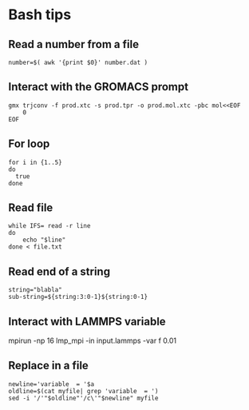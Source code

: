 # Bash tips

## Read a number from a file

```
number=$( awk '{print $0}' number.dat )
```

## Interact with the GROMACS prompt

```
gmx trjconv -f prod.xtc -s prod.tpr -o prod.mol.xtc -pbc mol<<EOF
    0
EOF
```

## For loop

```
for i in {1..5}
do
  true
done
```
## Read file

```
while IFS= read -r line
do
    echo "$line"
done < file.txt
```
## Read end of a string

```
string="blabla"
sub-string=${string:3:0-1}${string:0-1}
```

## Interact with LAMMPS variable

mpirun -np 16 lmp_mpi -in input.lammps -var f 0.01

## Replace in a file

```
newline='variable  = '$a  
oldline=$(cat myfile| grep 'variable  = ')  
sed -i '/'"$oldline"'/c\'"$newline" myfile
```
